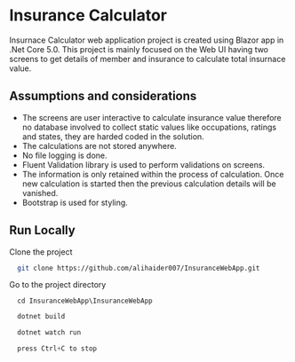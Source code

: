 
# Insurance Calculator

Insurnace Calculator web application project is created using Blazor app in .Net Core 5.0. This project is mainly focused on the Web UI having two screens to get details of member and insurance to calculate total insurnace value.


## Assumptions and considerations

- The screens are user interactive to calculate insurance value therefore no database involved to collect static values like occupations, ratings and states, they are harded coded in the solution. 
- The calculations are not stored anywhere.
- No file logging is done.
- Fluent Validation library is used to perform validations on screens.
- The information is only retained within the process of calculation.  Once new calculation is started then the previous calculation details will be vanished.
- Bootstrap is used for styling.
## Run Locally

Clone the project

```bash
  git clone https://github.com/alihaider007/InsuranceWebApp.git
```

Go to the project directory

```Open command prompt or powershell
  cd InsuranceWebApp\InsuranceWebApp
```

```powershell
  dotnet build
```

```powershell
  dotnet watch run
```

```powershell
  press Ctrl+C to stop
```
